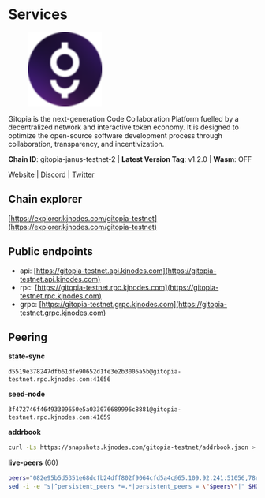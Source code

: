 # Services

<figure><img src="https://raw.githubusercontent.com/kj89/cosmos-images/main/logos/gitopia.png" width="150" alt=""><figcaption></figcaption></figure>

Gitopia is the next-generation Code Collaboration Platform fuelled by  a decentralized network and interactive token economy. It is designed  to optimize the open-source software development process through  collaboration, transparency, and incentivization.

**Chain ID**: gitopia-janus-testnet-2 | **Latest Version Tag**: v1.2.0 | **Wasm**: OFF

[Website](https://gitopia.com/) | [Discord](https://discord.gg/hFTXCGNYDZ) | [Twitter](https://twitter.com/gitopiaDAO)




## Chain explorer
[https://explorer.kjnodes.com/gitopia-testnet](https://explorer.kjnodes.com/gitopia-testnet)

## Public endpoints

* api: [https://gitopia-testnet.api.kjnodes.com](https://gitopia-testnet.api.kjnodes.com)
* rpc: [https://gitopia-testnet.rpc.kjnodes.com](https://gitopia-testnet.rpc.kjnodes.com)
* grpc: [https://gitopia-testnet.grpc.kjnodes.com](https://gitopia-testnet.grpc.kjnodes.com)

## Peering

**state-sync**

```text
d5519e378247dfb61dfe90652d1fe3e2b3005a5b@gitopia-testnet.rpc.kjnodes.com:41656
```

**seed-node**

```text
3f472746f46493309650e5a033076689996c8881@gitopia-testnet.rpc.kjnodes.com:41659
```

**addrbook**
```bash
curl -Ls https://snapshots.kjnodes.com/gitopia-testnet/addrbook.json > $HOME/.gitopia/config/addrbook.json
```

**live-peers** (60)
```bash
peers="082e95b5d5351e68dcfb24dff802f9064cfd5a4c@65.109.92.241:51056,78ec2f593741e1fc162ca972ff2a4a156ba0f154@45.151.122.148:656,15bb9edc16710d321163e7ef8b9a44959dd7e657@65.108.126.46:30656,2b62e46b374e82cf982d19e803b290b48e389cd2@149.102.146.22:26656,d2975b49708dc92ee3b7da1d72e3eee3119d1d0c@167.86.105.216:656,5c45e8920c5094827ec5afaca9ab469aaa0b4eaf@65.109.88.254:28656,cd5d703ff7a2e3fc5e5710a384d0933571dc423a@178.18.250.177:41656,5c2a752c9b1952dbed075c56c600c3a79b58c395@195.3.220.140:27036,5c74fe6868cda2003926c0a6299c9cebec5c4d1a@65.21.239.60:41656,417311f0ceeff950dd9bf0f389e5a9c5ed8d22cd@146.190.88.155:41656,c2beb74ebaf76137702732f6076c9a319bf15262@159.69.72.247:41656,399d4e19186577b04c23296c4f7ecc53e61080cb@34.143.189.236:26656,ea53a3f77fe373f47be4e77fd5f9ff526dfaec33@51.79.143.46:41656,ee812a11525cf7e2de4bd63e66aed8b8de337902@38.242.235.199:41656,d5519e378247dfb61dfe90652d1fe3e2b3005a5b@65.109.68.190:41656,98bdfc67810bf7ac8f5c45b2c677b4bf199eb42e@185.193.67.65:41656,a0dcc2fd815a26280d11b67dfa9459be9975e044@38.242.139.184:656,5ffdc1788f68df5e8163d9bd0d71a4c4d3dec2e9@81.0.220.21:26656,66f94651fb02f277c90c605a38df549d3c0a9269@75.119.151.217:26656,292c099fc654a1331d3b62a1b939f867b62ef434@45.85.147.242:656,f0a82f850a0da74c32836b125a52bdfd9a78fdd7@65.108.105.48:11356,9bb344d83fc1fafc4bce6b8e4a95b82f37ac4f31@82.208.20.136:26656,b3fd4ef48229a6dbc0c9929f6f2e88143980c452@94.250.202.158:26656,b6651c7b043ef4bdccd7906b0f06de2bbdfe8a60@193.46.243.75:26656,3dd4a6674e86c319a5671e645d429edacae62129@185.219.142.203:26656,0eb70bf5e2403694109f9bba184570074c2dfdd5@38.242.235.255:26656,481189b7e246f6c824a969482446c49abbfe76b8@161.97.172.147:26656,95fbdc6d62be17db6688222b15b57d3e795ed07a@167.86.84.102:656,93c4c73375b5f52020e7e7bd3f901ee28f07e6b7@109.123.243.66:41656,8f5935761a8bc93c7eaf9fc8bb29b4b184269447@46.8.210.144:26656,9c265cb98c21d6748822ca2bed0accacdd8449db@38.242.205.25:26656,37677351ed74a5ced46a99217d19e30d5bcacc1d@5.75.147.138:26656,c3ecaaf2d7b292e0407fb01bd96739a7b05c4a74@82.208.20.35:26656,3989c44e8af3427b22a71a94185e85df99d450b4@149.102.158.188:41656,4cd60a4dd4211d38d948a86a614f1fd8d3d274eb@75.119.153.139:656,8bec864d68a2542233ba37ac94c723fdf0b8e175@45.151.122.136:656,ba614c2b5beae6df39a4310043294ffde60e8e8d@45.85.250.147:26656,ac606e28c081c679dc23d9a94c29842be8f8b1f1@45.85.249.133:656,b745e0c6a1e0c7ec248ec274cfd038ed4bc4c2cf@65.21.134.202:26356,ffb4f7d43d6449c292d4e60c8a48eb3d31c39691@38.242.139.100:656,eaa9978430e55663346eb61312cd5ecc21448b25@38.242.139.153:656,9912d5c8d59b7736b0702b18aeb386efe7e46f3f@164.68.111.239:656,6394e25102c665c68a51fd853d8ca9c2bad18307@65.109.61.116:26656,820024c34989e7605d9367847e1fc2d01ad763bd@65.109.92.235:30656,098c8f3e70fa1f1bbb447903aea96b8e1f025f13@141.95.145.41:26656,09538ba6159f454a17d76501c59e23bad6fc9d3d@85.190.246.67:26656,03073657e8bc5bcf71e7fd8df281ab8dcbc8821a@45.151.122.130:656,3ec6d4b711f2e8ef4092ff4139a832eca1f02e5d@37.120.171.213:26656,ae5d5b47ea732ff509114f405967f61eb3d86ac6@75.119.146.171:656,05182a9b6121c9fcbb493f9bb3843e20e076e479@38.242.231.113:656,247dbc8048be7c024c5f5deee45c18bd2f19bc93@116.203.35.46:36656,e9df487f2894bb898f97bfb87c10160cdfdfeee2@38.242.145.119:656,4e0e57bcac8aa2bc3188d5b7845eeee61a61f3f0@194.163.170.165:26656,ed177ff3cf334df1a6c190438b0c7b5dd64b423a@45.151.122.140:656,0e22fcc29a4cf5476001c849126ced605491f2ec@185.192.96.108:26656,12f6b84a23b054a6591c647c2a4456c40af65cce@5.9.147.22:24656,6ea375302fdd319ef64e013f469e286faf739da8@213.239.207.165:20086,52098a0fdd0dc566615ad37492019d252635bdda@45.85.249.131:656,7d819fa869f7c5b42c2c7a9538e1a9e7a52cfdee@65.108.226.26:24656,e711b6631c3e5bb2f6c389cbc5d422912b05316b@213.239.216.252:25256"
sed -i -e "s|^persistent_peers *=.*|persistent_peers = \"$peers\"|" $HOME/.gitopia/config/config.toml
```
